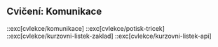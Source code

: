## Cvičení: Komunikace

::exc[cvlekce/komunikace]
::exc[cvlekce/potisk-tricek]
::exc[cvlekce/kurzovni-listek-zaklad]
::exc[cvlekce/kurzovni-listek-api]

<!-- ::exc[cvlekce/hamburger-menu]
::exc[cvlekce/nazev-stranky] -->
